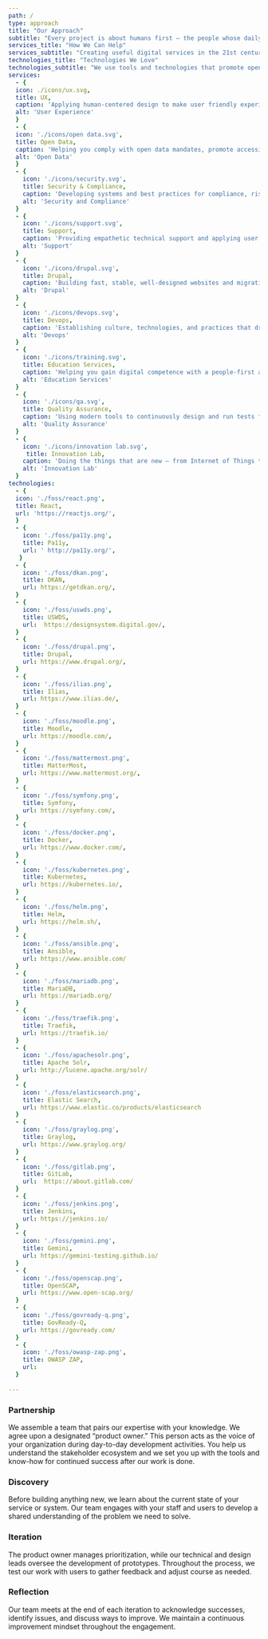 ```yaml
---
path: /
type: approach
title: "Our Approach"
subtitle: "Every project is about humans first — the people whose daily lives will be affected by the quality of the work we do. We combine this understanding with our core values to inform our approach."
services_title: "How We Can Help"
services_subtitle: "Creating useful digital services in the 21st century requires all kinds of skills and technologies. We can help solve your complex challenges and make sure you gain the competencies for continuing success."
technologies_title: "Technologies We Love"
technologies_subtitle: "We use tools and technologies that promote openness, help people work better together, and provide excellent value."
services:
  - {
  icon: ./icons/ux.svg,
  title: UX,
  caption: 'Applying human-centered design to make user friendly experiences for your customers and team.', 
  alt: 'User Experience'
  }
  - {
  icon: './icons/open data.svg',
  title: Open Data,
  caption: 'Helping you comply with open data mandates, promote accessibility and use data for good.', 
  alt: 'Open Data'
  }
  - {
    icon: './icons/security.svg',
    title: Security & Compliance,
    caption: 'Developing systems and best practices for compliance, risk management and disaster recovery.', 
    alt: 'Security and Compliance'
  }
  - {
    icon: './icons/support.svg',
    title: Support,
    caption: 'Providing empathetic technical support and applying user feedback to make services better.', 
    alt: 'Support'
  }
  - {
    icon: './icons/drupal.svg',
    title: Drupal,
    caption: 'Building fast, stable, well-designed websites and migrating content from legacy systems.', 
    alt: 'Drupal'
  }
  - {
    icon: './icons/devops.svg',
    title: Devops,
    caption: 'Establishing culture, technologies, and practices that drive continuous improvement.', 
    alt: 'Devops'
  }
  - {
    icon: './icons/training.svg',
    title: Education Services, 
    caption: 'Helping you gain digital competence with a people-first approach — agile, FOSS, Drupal, and more.', 
    alt: 'Education Services'
  }
  - {
    icon: './icons/qa.svg',
    title: Quality Assurance,
    caption: 'Using modern tools to continuously design and run tests for stable, sustainable systems.', 
    alt: 'Quality Assurance'
  }
  - {
    icon: './icons/innovation lab.svg',
     title: Innovation Lab,
    caption: 'Doing the things that are new — from Internet of Things to bespoke solutions and beyond.', 
    alt: 'Innovation Lab'
  }
technologies:
  - {
  icon: './foss/react.png',
  title: React,
  url: 'https://reactjs.org/',
  }
  - {
    icon: './foss/pa11y.png',
    title: Pa11y,
    url: ' http://pa11y.org/',
   }
  - {
    icon: './foss/dkan.png',
    title: DKAN,
    url: https://getdkan.org/,
  }
  - {
    icon: './foss/uswds.png',
    title: USWDS,
    url:  https://designsystem.digital.gov/,
  }
  - {
    icon: './foss/drupal.png',
    title: Drupal,
    url: https://www.drupal.org/,
  }
  - {
    icon: './foss/ilias.png',
    title: Ilias,
    url: https://www.ilias.de/,
  }
  - {
    icon: './foss/moodle.png',
    title: Moodle,
    url: https://moodle.com/,
  }
  - {
    icon: './foss/mattermost.png',
    title: MatterMost,
    url: https://www.mattermost.org/,
  }
  - {
    icon: './foss/symfony.png',
    title: Symfony,
    url: https://symfony.com/,
  }
  - {
    icon: './foss/docker.png',
    title: Docker,
    url: https://www.docker.com/,
  }
  - {
    icon: './foss/kubernetes.png',
    title: Kubernetes,
    url: https://kubernetes.io/,
  }
  - {
    icon: './foss/helm.png',
    title: Helm,
    url: https://helm.sh/,
  }
  - {
    icon: './foss/ansible.png',
    title: Ansible,
    url: https://www.ansible.com/
  }
  - {
    icon: './foss/mariadb.png',
    title: MariaDB,
    url: https://mariadb.org/
  }
  - {
    icon: './foss/traefik.png',
    title: Traefik,
    url: https://traefik.io/
  }
  - {
    icon: './foss/apachesolr.png',
    title: Apache Solr,
    url: http://lucene.apache.org/solr/
  }
  - {
    icon: './foss/elasticsearch.png',
    title: Elastic Search,
    url: https://www.elastic.co/products/elasticsearch
  }
  - {
    icon: './foss/graylog.png',
    title: Graylog,
    url: https://www.graylog.org/
  }
  - {
    icon: './foss/gitlab.png',
    title: GitLab,
    url:  https://about.gitlab.com/
  }
  - {
    icon: './foss/jenkins.png',
    title: Jenkins,
    url: https://jenkins.io/
  }
  - {
    icon: './foss/gemini.png',
    title: Gemini,
    url: https://gemini-testing.github.io/
  }
  - {
    icon: './foss/openscap.png',
    title: OpenSCAP,
    url: https://www.open-scap.org/
  }
  - {
    icon: './foss/govready-q.png',
    title: GovReady-Q,
    url: https://govready.com/
  }
  - {
    icon: './foss/owasp-zap.png',
    title: OWASP ZAP,
    url:
  }
  
---  
```


### Partnership
We assemble a team that pairs our expertise with your knowledge. We agree upon a designated “product owner.” This person acts as the voice of your organization during day-to-day development activities. You help us understand the stakeholder ecosystem and we set you up with the tools and know-how for continued success after our work is done.

### Discovery
Before building anything new, we learn about the current state of your service or system. Our team engages with your staff and users to develop a shared understanding of the problem we need to solve.

### Iteration
The product owner manages prioritization, while our technical and design leads oversee the development of prototypes. Throughout the process, we test our work with users to gather feedback and adjust course as needed. 

### Reflection
Our team meets at the end of each iteration to acknowledge successes, identify issues, and discuss ways to improve. We maintain a continuous improvement mindset throughout the engagement.


